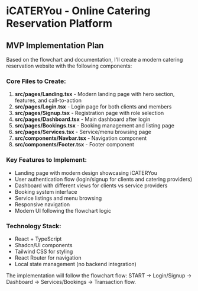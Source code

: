 # iCATERYou - Online Catering Reservation Platform

## MVP Implementation Plan

Based on the flowchart and documentation, I'll create a modern catering reservation website with the following components:

### Core Files to Create:
1. **src/pages/Landing.tsx** - Modern landing page with hero section, features, and call-to-action
2. **src/pages/Login.tsx** - Login page for both clients and members
3. **src/pages/Signup.tsx** - Registration page with role selection
4. **src/pages/Dashboard.tsx** - Main dashboard after login
5. **src/pages/Bookings.tsx** - Booking management and listing page
6. **src/pages/Services.tsx** - Service/menu browsing page
7. **src/components/Navbar.tsx** - Navigation component
8. **src/components/Footer.tsx** - Footer component

### Key Features to Implement:
- Landing page with modern design showcasing iCATERYou
- User authentication flow (login/signup for clients and catering providers)
- Dashboard with different views for clients vs service providers
- Booking system interface
- Service listings and menu browsing
- Responsive navigation
- Modern UI following the flowchart logic

### Technology Stack:
- React + TypeScript
- Shadcn/UI components
- Tailwind CSS for styling
- React Router for navigation
- Local state management (no backend integration)

The implementation will follow the flowchart flow: START → Login/Signup → Dashboard → Services/Bookings → Transaction flow.